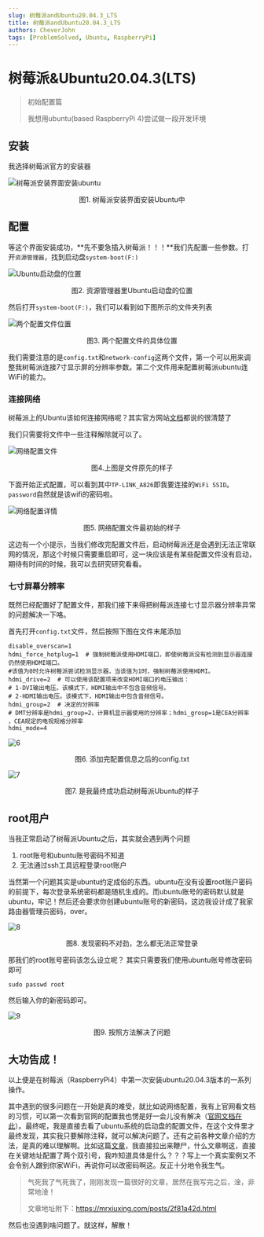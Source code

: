 ```yaml
---
slug: 树莓派andUbuntu20.04.3_LTS
title: 树莓派andUbuntu20.04.3_LTS
authors: CheverJohn
tags: [ProblemSolved, Ubuntu, RaspberryPi]
---
```

# 树莓派&Ubuntu20.04.3(LTS)

> 初始配置篇
>
> 我想用ubuntu(based RaspberryPi 4)尝试做一段开发环境

## 安装

我选择树莓派官方的安装器

![树莓派安装界面安装ubuntu](/img/2022-01-23-Ubuntu_RaspberryPi/1.png)
<center>图1. 树莓派安装界面安装Ubuntu中</center>


## 配置

等这个界面安装成功，**先不要急插入树莓派！！！**我们先配置一些参数。打开`资源管理器`，找到启动盘`system-boot(F:)`

![Ubuntu启动盘的位置](/img/2022-01-23-Ubuntu_RaspberryPi/2.png)
<center>图2. 资源管理器里Ubuntu启动盘的位置</center>


然后打开`system-boot(F:)`，我们可以看到如下图所示的文件夹列表

![两个配置文件位置](/img/2022-01-23-Ubuntu_RaspberryPi/3.png)
<center>图3. 两个配置文件的具体位置</center>

我们需要注意的是`config.txt`和`network-config`这两个文件，第一个可以用来调整我树莓派连接7寸显示屏的分辨率参数。第二个文件用来配置树莓派ubuntu连WiFi的能力。

### 连接网络

树莓派上的Ubuntu该如何连接网络呢？其实官方网站[文档](https://ubuntu.com/tutorials/how-to-install-ubuntu-on-your-raspberry-pi#3-wifi-or-ethernet)都说的很清楚了

我们只需要将文件中一些注释解除就可以了。

![网络配置文件](/img/2022-01-23-Ubuntu_RaspberryPi/4.png)
<center>图4.上图是文件原先的样子</center>


下面开始正式配置，可以看到其中`TP-LINK_A826`即我要连接的`WiFi SSID`。`password`自然就是该wifi的密码啦。

![网络配置详情](/img/2022-01-23-Ubuntu_RaspberryPi/5.png)
<center>图5. 网络配置文件最初始的样子</center>


这边有一个小提示，当我们修改完配置文件后，启动树莓派还是会遇到无法正常联网的情况，那这个时候只需要重启即可，这一块应该是有某些配置文件没有启动，期待有时间的时候，我可以去研究研究看看。

### 七寸屏幕分辨率

既然已经配置好了配置文件，那我们接下来得把树莓派连接七寸显示器分辨率异常的问题解决一下咯。

首先打开`config.txt`文件，然后按照下图在文件末尾添加

```shell
disable_overscan=1
hdmi_force_hotplug=1  # 强制树莓派使用HDMI端口，即使树莓派没有检测到显示器连接仍然使用HDMI端口。
#该值为0时允许树莓派尝试检测显示器，当该值为1时，强制树莓派使用HDMI。
hdmi_drive=2  # 可以使用该配置项来改变HDMI端口的电压输出：
# 1-DVI输出电压。该模式下，HDMI输出中不包含音频信号。
# 2-HDMI输出电压。该模式下，HDMI输出中包含音频信号。
hdmi_group=2  # 决定的分辨率
# DMT分辨率是hdmi_group=2，计算机显示器使用的分辨率；hdmi_group=1是CEA分辨率 ，CEA规定的电视规格分辨率
hdmi_mode=4 
```

![6](/img/2022-01-23-Ubuntu_RaspberryPi/6.png)
<center>图6. 添加完配置信息之后的config.txt</center>


![7](/img/2022-01-23-Ubuntu_RaspberryPi/7.jpg)
<center>图7. 是我最终成功启动树莓派Ubuntu的样子</center>


## root用户

当我正常启动了树莓派Ubuntu之后，其实就会遇到两个问题

1. root账号和ubuntu账号密码不知道
2. 无法通过ssh工具远程登录root账户

当然第一个问题其实是ubuntu约定成俗的东西。ubuntu在没有设置root账户密码的前提下，每次登录系统密码都是随机生成的。而ubuntu账号的密码默认就是ubuntu，牢记！然后还会要求你创建ubuntu账号的新密码，这边我设计成了我家路由器管理员密码，over。

![8](/img/2022-01-23-Ubuntu_RaspberryPi/8.jpg)
<center>图8. 发现密码不对劲，怎么都无法正常登录</center>

那我们的root账号密码该怎么设立呢？
其实只需要我们使用ubuntu账号修改密码即可
```shell
sudo passwd root
```
然后输入你的新密码即可。

![9](/img/2022-01-23-Ubuntu_RaspberryPi/9.jpg)
<center>图9. 按照方法解决了问题</center>


## 大功告成！

以上便是在树莓派（RaspberryPi4）中第一次安装ubuntu20.04.3版本的一系列操作。

其中遇到的很多问题在一开始是真的难受，就比如说网络配置，我有上官网看文档的习惯，可以第一次看到官网的配置我也愣是好一会儿没有解决（[官网文档在此](https://ubuntu.com/tutorials/how-to-install-ubuntu-on-your-raspberry-pi#:~:text=Getting%20setup%20with%20Wi%2DFi)）。最终呢，我是直接去看了ubuntu系统的启动盘的配置文件，在这个文件里才最终发现，其实我只要解除注释，就可以解决问题了。还有之前各种文章介绍的方法，是真的难以理解啊。比如这篇[文章](https://www.cnblogs.com/MikeZhang/p/raspi-ubuntu-set-wlan-20200529.html#:~:text=true%0A%20%20%20%20%20%20%20%20%20%20%20%20access%2Dpoints%3A-,%22wifi%E7%9A%84ssid%22%3A,-password%3A%20%22wifi%E5%AF%86%E7%A0%81)，我直接拉出来鞭尸，什么文章啊这，直接在关键地址配置了两个双引号，我咋知道具体是什么？？？写上一个真实案例又不会令别人蹭到你家WiFi，再说你可以改密码啊这。反正十分地令我生气。

> 气死我了气死我了，刚刚发现一篇很好的文章，居然在我写完之后，淦，非常地淦！
>
> 文章地址附下：https://mrxiuxing.com/posts/2f81a42d.html

然后也没遇到啥问题了。就这样，解散！

